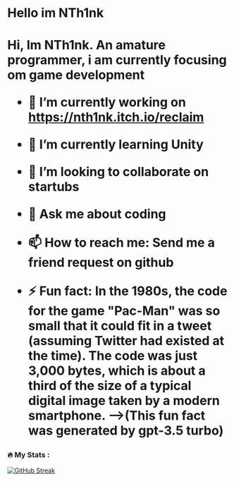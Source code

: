 <h1>Hello im NTh1nk<h1>


Hi, Im NTh1nk. An amature programmer, i am currently focusing om game development

- 🔭 I’m currently working on https://nth1nk.itch.io/reclaim
- 🌱 I’m currently learning Unity
- 👯 I’m looking to collaborate on startubs
- 💬 Ask me about coding
- 📫 How to reach me: Send me a friend request on github

- ⚡ Fun fact: In the 1980s, the code for the game "Pac-Man" was so small that it could fit in a tweet (assuming Twitter had existed at the time). The code was just 3,000 bytes, which is about a third of the size of a typical digital image taken by a modern smartphone.
-->(This fun fact was generated by gpt-3.5 turbo)


### :fire: My Stats :


[![GitHub Streak](https://github-readme-streak-stats.herokuapp.com?user=NTh1nk&theme=nightowl&hide_border=true&border_radius=)](https://git.io/streak-stats)

